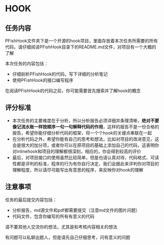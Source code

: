 # HOOK

## 任务内容

PFishHook文件夹下是一个开源的hook项目，里面存放着本次任务所需要的所有代码，请仔细阅读PFishHook目录下的README.md文件，对项目有一个大概的了解

本次任务的内容包括：

- 仔细剖析PFishHook的代码，写下详细的分析笔记
- 使用PFishHook的接口编写程序

在阅读PFishHook的代码之前，你可能需要首先搜索并了解hook的概念

## 评分标准

- 本次任务的主要难度在于分析，所以分析报告必须详细并条理清晰，**绝对不要像记流水账一样按顺序一句一句解释代码的作用**，这样的报告不是一份合格的报告，希望你能仔细分析代码的框架，将一个个hook的关键点串联在一起
- 在分析代码之外，希望你能有自己的思考和想法，比如对项目的改进意见，这会是很大的加分项，或者你可以在原项目的基础上添加自己的代码，这表明你对inlinehook和项目的理解都很深刻，相应的，你会得到较高的评价
- 最后，对项目接口的使用虽然比较简单，但是也请认真对待，代码格式、可读性都是评判的标准，程序的行为有你自行决定，我们会据此来评判你对项目的理解程度，所以请尽可能写出有意思的程序，来反映你对hook的理解

## 注意事项

任务的最后提交内容包括：

- 分析报告，md源文件和pdf都需要提交（注意md文件的图片问题）
- 代码文件，包含你编写的所有有意义的代码

请不要其他人交流你的想法，尤其是和考核内容相关的想法

有问题可以私聊出题人，但是请先自己仔细思考，问有意义的问题

